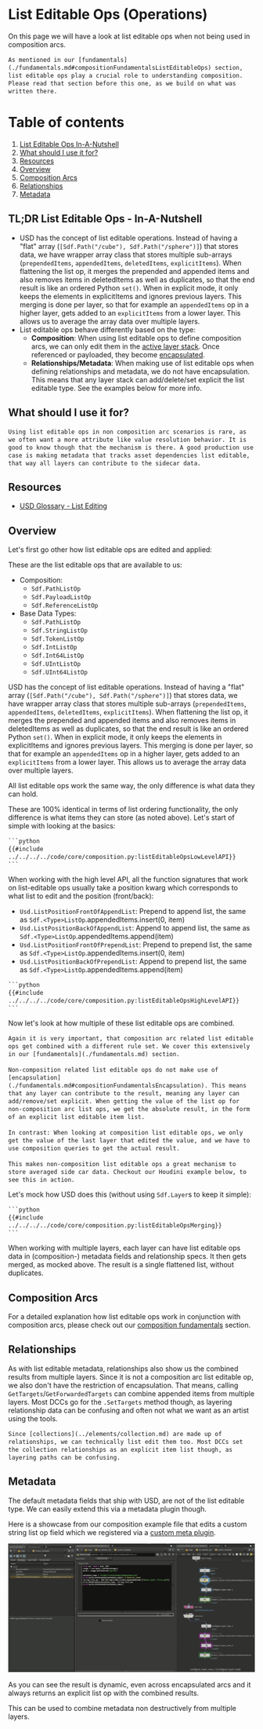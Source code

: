 # List Editable Ops (Operations)
On this page we will have a look at list editable ops when not being used in composition arcs.

~~~admonish danger
As mentioned in our [fundamentals](./fundamentals.md#compositionFundamentalsListEditableOps) section, list editable ops play a crucial role to understanding composition. Please read that section before this one, as we build on what was written there.
~~~

# Table of contents
1. [List Editable Ops In-A-Nutshell](#summary)
1. [What should I use it for?](#usage)
1. [Resources](#resources)
1. [Overview](#overview)
1. [Composition Arcs](#listOpCompositionArc)
1. [Relationships](#listOpRelationship)
1. [Metadata](#listOpMetadata)

## TL;DR List Editable Ops - <Topic> In-A-Nutshell <a name="summary"></a>
- USD has the concept of list editable operations. Instead of having a "flat" array (`[Sdf.Path("/cube"), Sdf.Path("/sphere")]`) that stores data, we have wrapper array class that stores multiple sub-arrays (`prependedItems`, `appendedItems`, `deletedItems`, `explicitItems`). When flattening the list op, it merges the prepended and appended items and also removes items in deletedItems as well as duplicates, so that the end result is like an ordered Python `set()`. When in explicit mode, it only keeps the elements in explicitItems and ignores previous layers. This merging is done per layer, so that for example an `appendedItems` op in a higher layer, gets added to an `explicitItems` from a lower layer. This allows us to average the array data over multiple layers.
- List editable ops behave differently based on the type:
    - **Composition**: When using list editable ops to define composition arcs, we can only edit them in the [active layer stack](./fundamentals.md#compositionFundamentalsLayerStack). Once referenced or payloaded, they become [encapsulated](./fundamentals.md#compositionFundamentalsEncapsulation).
    - **Relationships/Metadata**: When making use of list editable ops when defining relationships and metadata, we do not have encapsulation. This means that any layer stack can add/delete/set explicit the list editable type. See the examples below for more info.

## What should I use it for? <a name="usage"></a>
~~~admonish tip
Using list editable ops in non composition arc scenarios is rare, as we often want a more attribute like value resolution behavior. It is good to know though that the mechanism is there. A good production use case is making metadata that tracks asset dependencies list editable, that way all layers can contribute to the sidecar data.
~~~

## Resources <a name="resources"></a>
- [USD Glossary - List Editing](https://openusd.org/release/glossary.html#list-editing)

## Overview <a name="overview"></a>
Let's first go other how list editable ops are edited and applied:

These are the list editable ops that are available to us:
- Composition:
    - `Sdf.PathListOp`
    - `Sdf.PayloadListOp`
    - `Sdf.ReferenceListOp`
- Base Data Types:
    - `Sdf.PathListOp`
    - `Sdf.StringListOp`
    - `Sdf.TokenListOp`
    - `Sdf.IntListOp`
    - `Sdf.Int64ListOp`
    - `Sdf.UIntListOp`
    - `Sdf.UInt64ListOp`

USD has the concept of list editable operations. Instead of having a "flat" array (`[Sdf.Path("/cube"), Sdf.Path("/sphere")]`) that stores data, we have wrapper array class that stores multiple sub-arrays (`prependedItems`, `appendedItems`, `deletedItems`, `explicitItems`). When flattening the list op, it merges the prepended and appended items and also removes items in deletedItems as well as duplicates, so that the end result is like an ordered Python `set()`. When in explicit mode, it only keeps the elements in explicitItems and ignores previous layers. This merging is done per layer, so that for example an `appendedItems` op in a higher layer, gets added to an `explicitItems` from a lower layer. This allows us to average the array data over multiple layers.

All list editable ops work the same way, the only difference is what data they can hold.

These are 100% identical in terms of list ordering functionality, the only difference is what items they can store (as noted above). Let's start of simple with looking at the basics:

~~~admonish tip title=""
```python
{{#include ../../../../code/core/composition.py:listEditableOpsLowLevelAPI}}
```
~~~

When working with the high level API, all the function signatures that work on list-editable ops usually take a position kwarg which corresponds to what list to edit and the position (front/back):
- `Usd.ListPositionFrontOfAppendList`: Prepend to append list, the same as `Sdf.<Type>ListOp`.appendedItems.insert(0, item)
- `Usd.ListPositionBackOfAppendList`: Append to append list, the same as `Sdf.<Type>ListOp`.appendedItems.append(item)
- `Usd.ListPositionFrontOfPrependList`: Prepend to prepend list, the same as `Sdf.<Type>ListOp`.appendedItems.insert(0, item)
- `Usd.ListPositionBackOfPrependList`: Append to prepend list, the same as `Sdf.<Type>ListOp`.appendedItems.append(item)


~~~admonish tip title=""
```python
{{#include ../../../../code/core/composition.py:listEditableOpsHighLevelAPI}}
```
~~~

Now let's look at how multiple of these list editable ops are combined. 

~~~admonish important title="Pro Tip | List Editable OPs in Metadata "
Again it is very important, that composition arc related list editable ops get combined with a different rule set. We cover this extensively in our [fundamentals](./fundamentals.md) section.

Non-composition related list editable ops do not make use of [encapsulation](./fundamentals.md#compositionFundamentalsEncapsulation). This means that any layer can contribute to the result, meaning any layer can add/remove/set explicit. When getting the value of the list op for non-composition arc list ops, we get the absolute result, in the form of an explicit list editable item list.

In contrast: When looking at composition list editable ops, we only get the value of the last layer that edited the value, and we have to use composition queries to get the actual result.

This makes non-composition list editable ops a great mechanism to store averaged side car data. Checkout our Houdini example below, to see this in action.
~~~

Let's mock how USD does this (without using `Sdf.Layer`s to keep it simple):

~~~admonish tip title=""
```python
{{#include ../../../../code/core/composition.py:listEditableOpsMerging}}
```
~~~

When working with multiple layers, each layer can have list editable ops data in (composition-) metadata fields and relationship specs. It then gets merged, as mocked above. The result is a single flattened list, without duplicates.

## Composition Arcs <a name="listOpCompositionArc"></a>
For a detailed explanation how list editable ops work in conjunction with composition arcs, please check out our [composition fundamentals](./fundamentals.md) section.

## Relationships <a name="listOpRelationship"></a>
As with list editable metadata, relationships also show us the combined results from multiple layers. Since it is not a composition arc list editable op, we also don't have the restriction of encapsulation. That means, calling `GetTargets`/`GetForwardedTargets` can combine appended items from multiple layers. Most DCCs go for the `.SetTargets` method though, as layering relationship data can be confusing and often not what we want as an artist using the tools.

~~~admonish important title="Pro Tip | List Editable OPs in Collections "
Since [collections](../elements/collection.md) are made up of relationships, we can technically list edit them too. Most DCCs set the collection relationships as an explicit item list though, as layering paths can be confusing. 
~~~

## Metadata <a name="listOpMetadata"></a>
The default metadata fields that ship with USD, are not of the list editable type. We can easily extend this via a metadata plugin though.
 
Here is a showcase from our composition example file that edits a custom string list op field which we registered via a [custom meta plugin](../plugins/metadata.md). 

![Houdini Custom ListEditableOps Metadata](houdiniListEditableOpsMetadata.gif)

As you can see the result is dynamic, even across encapsulated arcs and it always returns an explicit list op with the combined results.

This can be used to combine metadata non destructively from multiple layers.